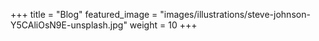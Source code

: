 +++
title = "Blog"
featured_image = "images/illustrations/steve-johnson-Y5CAliOsN9E-unsplash.jpg"
weight = 10
+++

